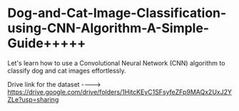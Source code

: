 # Dog-and-Cat-Image-Classification-using-CNN-Algorithm-A-Simple-Guide+++++
Let's learn how to use a Convolutional Neural Network (CNN) algorithm to classify dog and cat images effortlessly.

Drive link for the dataset ---->  https://drive.google.com/drive/folders/1HjtcKEyC1SFsyfeZFp9MAQx2UxJ2YZLe?usp=sharing